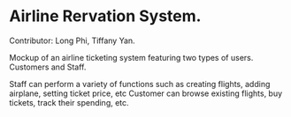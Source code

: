 # Airline Rervation System.
Contributor: Long Phi, Tiffany Yan.

Mockup of an airline ticketing system featuring two types of users. Customers and Staff.

Staff can perform a variety of functions such as creating flights, adding airplane, setting ticket price, etc
Customer can browse existing flights, buy tickets, track their spending, etc.
